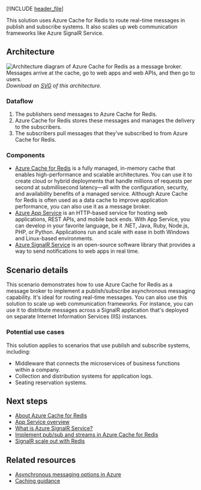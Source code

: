 [!INCLUDE [header_file](../../../includes/sol-idea-header.md)]

This solution uses Azure Cache for Redis to route real-time messages in publish and subscribe systems. It also scales up web communication frameworks like Azure SignalR Service.

## Architecture

![Architecture diagram of Azure Cache for Redis as a message broker. Messages arrive at the cache, go to web apps and web APIs, and then go to users.](../media/messaging.png)
*Download an [SVG](../media/messaging.svg) of this architecture.*

### Dataflow

1. The publishers send messages to Azure Cache for Redis.
1. Azure Cache for Redis stores these messages and manages the delivery to the subscribers.
1. The subscribers pull messages that they've subscribed to from Azure Cache for Redis.

### Components

- [Azure Cache for Redis](https://azure.microsoft.com/services/cache) is a fully managed, in-memory cache that enables high-performance and scalable architectures. You can use it to create cloud or hybrid deployments that handle millions of requests per second at submillisecond latency—all with the configuration, security, and availability benefits of a managed service. Although Azure Cache for Redis is often used as a data cache to improve application performance, you can also use it as a message broker.
- [Azure App Service](https://azure.microsoft.com/services/app-service) is an HTTP-based service for hosting web applications, REST APIs, and mobile back ends. With App Service, you can develop in your favorite language, be it .NET, Java, Ruby, Node.js, PHP, or Python. Applications run and scale with ease in both Windows and Linux-based environments.
- [Azure SignalR Service](https://azure.microsoft.com/products/signalr-service) is an open-source software library that provides a way to send notifications to web apps in real time.

## Scenario details

This scenario demonstrates how to use Azure Cache for Redis as a message broker to implement a publish/subscribe asynchronous messaging capability. It's ideal for routing real-time messages. You can also use this solution to scale up web communication frameworks. For instance, you can use it to distribute messages across a SignalR application that's deployed on separate Internet Information Services (IIS) instances.

### Potential use cases

This solution applies to scenarios that use publish and subscribe systems, including:

- Middleware that connects the microservices of business functions within a company.
- Collection and distribution systems for application logs.
- Seating reservation systems.

## Next steps

- [About Azure Cache for Redis](/azure/azure-cache-for-redis/cache-overview)
- [App Service overview](/azure/app-service/overview)
- [What is Azure SignalR Service?](/azure/azure-signalr/signalr-overview)
- [Implement pub/sub and streams in Azure Cache for Redis](/training/modules/azure-redis-publish-subscribe-streams)
- [SignalR scale out with Redis](/aspnet/signalr/overview/performance/scaleout-with-redis)

## Related resources

- [Asynchronous messaging options in Azure](../../guide/technology-choices/messaging.yml)
- [Caching guidance](../../best-practices/caching.yml)

